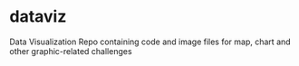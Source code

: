 # dataviz
Data Visualization Repo containing code and image files for map, chart and other graphic-related challenges
